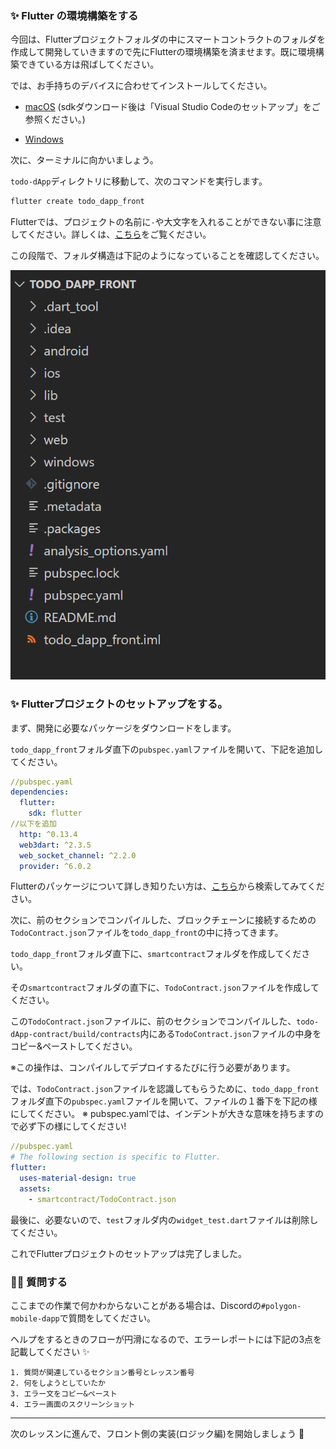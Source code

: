 ### ✨ Flutter の環境構築をする

今回は、Flutterプロジェクトフォルダの中にスマートコントラクトのフォルダを作成して開発していきますので先にFlutterの環境構築を済ませます。既に環境構築できている方は飛ばしてください。

では、お手持ちのデバイスに合わせてインストールしてください。

- [macOS](https://hara-chan.com/it/programming/how-to-setup-flutter/) (sdkダウンロード後は「Visual Studio Codeのセットアップ」をご参照ください。)

- [Windows](https://qiita.com/apricotcomic/items/7ff53950e10fcff212d2)

次に、ターミナルに向かいましょう。

`todo-dApp`ディレクトリに移動して、次のコマンドを実行します。

```bash
flutter create todo_dapp_front
```

Flutterでは、プロジェクトの名前に`-`や大文字を入れることができない事に注意してください。詳しくは、[こちら](https://dart.dev/tools/pub/pubspec#name)をご覧ください。

この段階で、フォルダ構造は下記のようになっていることを確認してください。

![](/public/images/Polygon-Mobile-dApp/section-2/2_1_1.png)

### ✨ Flutterプロジェクトのセットアップをする。

まず、開発に必要なパッケージをダウンロードをします。

`todo_dapp_front`フォルダ直下の`pubspec.yaml`ファイルを開いて、下記を追加してください。

```yaml
//pubspec.yaml
dependencies:
  flutter:
    sdk: flutter
//以下を追加
  http: ^0.13.4
  web3dart: ^2.3.5
  web_socket_channel: ^2.2.0
  provider: ^6.0.2
```

Flutterのパッケージについて詳しき知りたい方は、[こちら](https://pub.dev/)から検索してみてください。

次に、前のセクションでコンパイルした、ブロックチェーンに接続するための`TodoContract.json`ファイルを`todo_dapp_front`の中に持ってきます。

`todo_dapp_front`フォルダ直下に、`smartcontract`フォルダを作成してください。

その`smartcontract`フォルダの直下に、`TodoContract.json`ファイルを作成してください。

この`TodoContract.json`ファイルに、前のセクションでコンパイルした、`todo-dApp-contract/build/contracts`内にある`TodoContract.json`ファイルの中身をコピー&ペーストしてください。

※この操作は、コンパイルしてデプロイするたびに行う必要があります。

では、`TodoContract.json`ファイルを認識してもらうために、`todo_dapp_front`フォルダ直下の`pubspec.yaml`ファイルを開いて、ファイルの１番下を下記の様にしてください。
※ pubspec.yamlでは、インデントが大きな意味を持ちますので必ず下の様にしてください!

```yaml
//pubspec.yaml
# The following section is specific to Flutter.
flutter:
  uses-material-design: true
  assets:
    - smartcontract/TodoContract.json
```

最後に、必要ないので、`test`フォルダ内の`widget_test.dart`ファイルは削除してください。

これでFlutterプロジェクトのセットアップは完了しました。
### 🙋‍♂️ 質問する

ここまでの作業で何かわからないことがある場合は、Discordの`#polygon-mobile-dapp`で質問をしてください。

ヘルプをするときのフローが円滑になるので、エラーレポートには下記の3点を記載してください ✨

```
1. 質問が関連しているセクション番号とレッスン番号
2. 何をしようとしていたか
3. エラー文をコピー&ペースト
4. エラー画面のスクリーンショット
```

---

次のレッスンに進んで、フロント側の実装(ロジック編)を開始しましょう 🎉
